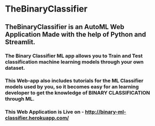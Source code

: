 # TheBinaryClassifier

## TheBinaryClassifier is an AutoML Web Application Made with the help of Python and Streamlit.

### The Binary Classifier ML app allows you to Train and Test classification machine learning models through your own dataset.

### This Web-app also includes tutorials for the ML Classifier models used by you, so it becomes easy for an learning developer to get the knowledge of BINARY CLASSIFICATION through ML.

### This Web Application is Live on - http://binary-ml-classifier.herokuapp.com/
